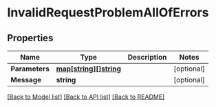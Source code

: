 # InvalidRequestProblemAllOfErrors

## Properties

Name | Type | Description | Notes
------------ | ------------- | ------------- | -------------
**Parameters** | [**map[string][]string**](array.md) |  | [optional] 
**Message** | **string** |  | [optional] 

[[Back to Model list]](../README.md#documentation-for-models) [[Back to API list]](../README.md#documentation-for-api-endpoints) [[Back to README]](../README.md)


